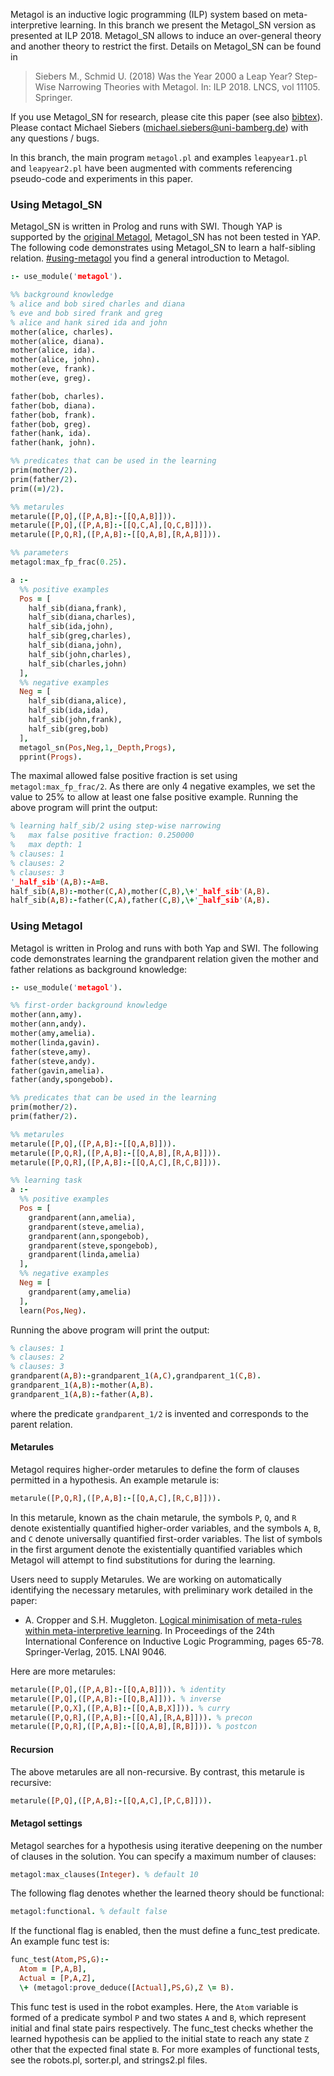 Metagol is an inductive logic programming (ILP) system based on meta-interpretive learning. In this branch we present the Metagol_SN version as presented at ILP 2018. Metagol_SN allows to induce an over-general theory and another theory to restrict the first. Details on Metagol_SN can be found in

> Siebers M., Schmid U. (2018) Was the Year 2000 a Leap Year? Step-Wise Narrowing Theories with Metagol. In: ILP 2018. LNCS, vol 11105. Springer.

If you use Metagol_SN for research, please cite this paper (see also [bibtex](metagol.bib)). Please contact Michael Siebers (michael.siebers@uni-bamberg.de) with any questions / bugs. 

In this branch, the main program `metagol.pl` and examples `leapyear1.pl` and `leapyear2.pl` have been augmented with comments referencing pseudo-code and experiments in this paper.


### Using Metagol_SN

Metagol_SN is written in Prolog and runs with SWI. Though YAP is supported by the [original Metagol](https://github.com/metagol/metagol), Metagol_SN has not been tested in YAP. The following code demonstrates using Metagol_SN to learn a half-sibling relation. [#using-metagol](Below) you find a general introduction to Metagol.

```prolog
:- use_module('metagol').

%% background knowledge
% alice and bob sired charles and diana
% eve and bob sired frank and greg
% alice and hank sired ida and john
mother(alice, charles).
mother(alice, diana).
mother(alice, ida).
mother(alice, john).
mother(eve, frank).
mother(eve, greg).

father(bob, charles).
father(bob, diana).
father(bob, frank).
father(bob, greg).
father(hank, ida).
father(hank, john).

%% predicates that can be used in the learning
prim(mother/2).
prim(father/2).
prim((=)/2).

%% metarules
metarule([P,Q],([P,A,B]:-[[Q,A,B]])).
metarule([P,Q],([P,A,B]:-[[Q,C,A],[Q,C,B]])).
metarule([P,Q,R],([P,A,B]:-[[Q,A,B],[R,A,B]])).

%% parameters
metagol:max_fp_frac(0.25).

a :-
  %% positive examples
  Pos = [ 
    half_sib(diana,frank),
    half_sib(diana,charles),
    half_sib(ida,john),
    half_sib(greg,charles),
    half_sib(diana,john),
    half_sib(john,charles),
    half_sib(charles,john)
  ],
  %% negative examples
  Neg = [
    half_sib(diana,alice),
    half_sib(ida,ida),
    half_sib(john,frank),
    half_sib(greg,bob)
  ],
  metagol_sn(Pos,Neg,1,_Depth,Progs),
  pprint(Progs).

```
The maximal allowed false positive fraction is set using `metagol:max_fp_frac/2`. As there are only 4 negative examples, we set the value to 25% to allow at least one false positive example. Running the above program will print the output:

```prolog
% learning half_sib/2 using step-wise narrowing
%   max false positive fraction: 0.250000
%   max depth: 1
% clauses: 1
% clauses: 2
% clauses: 3
'_half_sib'(A,B):-A=B.
half_sib(A,B):-mother(C,A),mother(C,B),\+'_half_sib'(A,B).
half_sib(A,B):-father(C,A),father(C,B),\+'_half_sib'(A,B).
```


### Using Metagol

Metagol is written in Prolog and runs with both Yap and SWI. The following code demonstrates learning the grandparent relation given the mother and father relations as background knowledge:

```prolog
:- use_module('metagol').

%% first-order background knowledge
mother(ann,amy).
mother(ann,andy).
mother(amy,amelia).
mother(linda,gavin).
father(steve,amy).
father(steve,andy).
father(gavin,amelia).
father(andy,spongebob).

%% predicates that can be used in the learning
prim(mother/2).
prim(father/2).

%% metarules
metarule([P,Q],([P,A,B]:-[[Q,A,B]])).
metarule([P,Q,R],([P,A,B]:-[[Q,A,B],[R,A,B]])).
metarule([P,Q,R],([P,A,B]:-[[Q,A,C],[R,C,B]])).

%% learning task
a :-
  %% positive examples
  Pos = [
    grandparent(ann,amelia),
    grandparent(steve,amelia),
    grandparent(ann,spongebob),
    grandparent(steve,spongebob),
    grandparent(linda,amelia)
  ],
  %% negative examples
  Neg = [
    grandparent(amy,amelia)
  ],
  learn(Pos,Neg).

```
Running the above program will print the output:

```prolog
% clauses: 1
% clauses: 2
% clauses: 3
grandparent(A,B):-grandparent_1(A,C),grandparent_1(C,B).
grandparent_1(A,B):-mother(A,B).
grandparent_1(A,B):-father(A,B).
```

where the predicate `grandparent_1/2` is invented and corresponds to the parent relation.

#### Metarules

Metagol requires higher-order metarules to define the form of clauses permitted in a hypothesis. An example metarule is:

```prolog
metarule([P,Q,R],([P,A,B]:-[[Q,A,C],[R,C,B]])).
```

In this metarule, known as the chain metarule, the symbols `P`, `Q`, and `R` denote existentially quantified higher-order variables, and the symbols `A`, `B`, and `C` denote universally quantified first-order variables. The list of symbols in the first argument denote the existentially quantified variables which Metagol will attempt to find substitutions for during the learning.

Users need to supply Metarules. We are working on automatically identifying the necessary metarules, with preliminary work detailed in the paper:

* A. Cropper and S.H. Muggleton. [Logical minimisation of meta-rules within meta-interpretive learning](http://andrewcropper.com/pubs/ilp14-minmeta.pdf). In Proceedings of the 24th International Conference on Inductive Logic Programming, pages 65-78. Springer-Verlag, 2015. LNAI 9046.

Here are more metarules:

```prolog
metarule([P,Q],([P,A,B]:-[[Q,A,B]])). % identity
metarule([P,Q],([P,A,B]:-[[Q,B,A]])). % inverse
metarule([P,Q,X],([P,A,B]:-[[Q,A,B,X]])). % curry
metarule([P,Q,R],([P,A,B]:-[[Q,A],[R,A,B]])). % precon
metarule([P,Q,R],([P,A,B]:-[[Q,A,B],[R,B]])). % postcon
```

#### Recursion

The above metarules are all non-recursive. By contrast, this metarule is recursive:

```prolog
metarule([P,Q],([P,A,B]:-[[Q,A,C],[P,C,B]])).
```

#### Metagol settings


Metagol searches for a hypothesis using iterative deepening on the number of clauses in the solution. You can specify a maximum number of clauses:

```prolog
metagol:max_clauses(Integer). % default 10
```

The following flag denotes whether the learned theory should be functional:

```prolog
metagol:functional. % default false
```
If the functional flag is enabled, then the must define a func_test predicate. An example func test is:

```prolog
func_test(Atom,PS,G):-
  Atom = [P,A,B],
  Actual = [P,A,Z],
  \+ (metagol:prove_deduce([Actual],PS,G),Z \= B).
```

This func test is used in the robot examples. Here, the `Atom` variable is formed of a predicate symbol `P` and two states `A` and `B`, which represent initial and final state pairs respectively.  The func_test checks whether the learned hypothesis can be applied to the initial state to reach any state `Z` other that the expected final state `B`. For more examples of functional tests, see the robots.pl, sorter.pl, and strings2.pl files.
